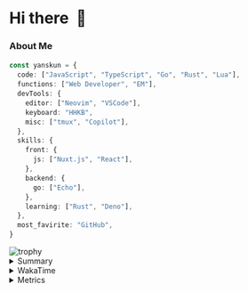 # Hi there&nbsp; :wave:

### About Me

```ts
const yanskun = {
  code: ["JavaScript", "TypeScript", "Go", "Rust", "Lua"],
  functions: ["Web Developer", "EM"],
  devTools: {
    editor: ["Neovim", "VSCode"],
    keyboard: "HHKB",
    misc: ["tmux", "Copilot"],
  },
  skills: {
    front: {
      js: ["Nuxt.js", "React"],
    },
    backend: {
      go: ["Echo"],
    },
    learning: ["Rust", "Deno"],
  },
  most_favirite: "GitHub",
}
```
<!-- https://github.com/ryo-ma/github-profile-trophy -->
<img src="https://github-profile-trophy.vercel.app/?username=yanskun&theme=onedark&column=3" alt="trophy">


<details>
  <summary>Summary</summary>
  <!-- https://github.com/vn7n24fzkq/github-profile-summary-cards -->
<picture>
  <source media="(prefers-color-scheme: dark)" srcset="https://raw.githubusercontent.com/yanskun/yanskun/master/profile-summary-card-output/nord_dark/0-profile-details.svg">
 <img src="https://raw.githubusercontent.com/yanskun/yanskun/master/profile-summary-card-output/default/0-profile-details.svg">
</picture>
<br>
<picture>
  <source media="(prefers-color-scheme: dark)" srcset="https://raw.githubusercontent.com/yanskun/yanskun/master/profile-summary-card-output/nord_dark/1-repos-per-language.svg">
 <img src="https://raw.githubusercontent.com/yanskun/yanskun/master/profile-summary-card-output/default/1-repos-per-language.svg">
</picture>
<picture>
  <source media="(prefers-color-scheme: dark)" srcset="https://raw.githubusercontent.com/yanskun/yanskun/master/profile-summary-card-output/nord_dark/2-most-commit-language.svg">
 <img src="https://raw.githubusercontent.com/yanskun/yanskun/master/profile-summary-card-output/default/2-most-commit-language.svg">
</picture>
<br>
<picture>
  <source media="(prefers-color-scheme: dark)" srcset="https://raw.githubusercontent.com/yanskun/yanskun/master/profile-summary-card-output/nord_dark/3-stats.svg">
 <img src="https://raw.githubusercontent.com/yanskun/yanskun/master/profile-summary-card-output/default/3-stats.svg">
</picture>
<picture>
  <source media="(prefers-color-scheme: dark)" srcset="https://raw.githubusercontent.com/yanskun/yanskun/master/profile-summary-card-output/nord_dark/4-productive-time.svg">
 <img src="https://raw.githubusercontent.com/yanskun/yanskun/master/profile-summary-card-output/default/4-productive-time.svg">
</picture>

</details>

<details>
  <summary>WakaTime</summary>
<!--START_SECTION:waka-->
![Code Time](http://img.shields.io/badge/Code%20Time-1%2C029%20hrs%2013%20mins-blue)

**🐱 My GitHub Data** 

> 📦 130.8 kB Used in GitHub's Storage 
 > 
> 💼 Opted to Hire
 > 
> 📜 111 Public Repositories 
 > 
> 🔑 3 Private Repositories 
 > 
**I'm an Early 🐤** 

```text
🌞 Morning                2250 commits        ███░░░░░░░░░░░░░░░░░░░░░░   12.90 % 
🌆 Daytime                8200 commits        ████████████░░░░░░░░░░░░░   47.00 % 
🌃 Evening                4446 commits        ██████░░░░░░░░░░░░░░░░░░░   25.48 % 
🌙 Night                  2550 commits        ████░░░░░░░░░░░░░░░░░░░░░   14.62 % 
```
📅 **I'm Most Productive on Tuesday** 

```text
Monday                   2205 commits        ███░░░░░░░░░░░░░░░░░░░░░░   12.64 % 
Tuesday                  3962 commits        ██████░░░░░░░░░░░░░░░░░░░   22.71 % 
Wednesday                2973 commits        ████░░░░░░░░░░░░░░░░░░░░░   17.04 % 
Thursday                 2911 commits        ████░░░░░░░░░░░░░░░░░░░░░   16.69 % 
Friday                   1901 commits        ███░░░░░░░░░░░░░░░░░░░░░░   10.90 % 
Saturday                 1573 commits        ██░░░░░░░░░░░░░░░░░░░░░░░   09.02 % 
Sunday                   1921 commits        ███░░░░░░░░░░░░░░░░░░░░░░   11.01 % 
```


📊 **This Week I Spent My Time On** 

```text
🕑︎ Time Zone: Asia/Tokyo

💬 Programming Languages: 
TypeScript               26 hrs 7 mins       ██████████████████████░░░   87.25 % 
JSON                     1 hr 42 mins        █░░░░░░░░░░░░░░░░░░░░░░░░   05.73 % 
YAML                     39 mins             █░░░░░░░░░░░░░░░░░░░░░░░░   02.21 % 
Markdown                 31 mins             ░░░░░░░░░░░░░░░░░░░░░░░░░   01.78 % 
Other                    11 mins             ░░░░░░░░░░░░░░░░░░░░░░░░░   00.62 % 

🔥 Editors: 
VS Code                  28 hrs 32 mins      ████████████████████████░   95.35 % 
Neovim                   1 hr 23 mins        █░░░░░░░░░░░░░░░░░░░░░░░░   04.65 % 

💻 Operating System: 
Mac                      29 hrs 56 mins      █████████████████████████   100.00 % 
```


 Last Updated on 27/07/2024 06:09:02 UTC
<!--END_SECTION:waka-->
</details>

<details>
  <summary>Metrics</summary>
  <img src="https://github.com/yanskun/yanskun/blob/main/github-metrics.svg" alt="Metrics">
</details>
